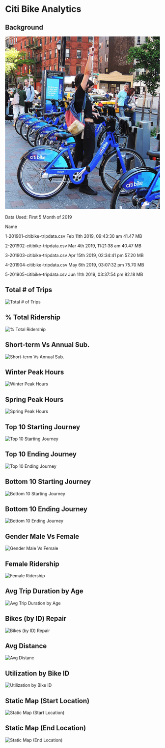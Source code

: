 # Citi Bike Analytics

## Background

![Citi-Bikes](Images/citi-bike-station-bikes.jpg)

Data Used: First 5 Month of 2019

 Name
   
 1-201901-citibike-tripdata.csv	Feb 11th 2019, 09:43:30 am	41.47 MB	
 
 2-201902-citibike-tripdata.csv	Mar 4th 2019, 11:21:38 am	40.47 MB	
 
 3-201903-citibike-tripdata.csv	Apr 15th 2019, 02:34:41 pm	57.20 MB	
 
 4-201904-citibike-tripdata.csv	May 6th 2019, 03:07:32 pm	75.70 MB	
 
 5-201905-citibike-tripdata.csv	Jun 11th 2019, 03:37:54 pm 82.18 MB

## Total # of Trips
![Total # of Trips](https://github.com/ofarag1/Citi-Bike-Analytics-Project-18/blob/master/Images/1-Total_%23_of_Trips.jpeg)
## % Total Ridership
![% Total Ridership](https://github.com/ofarag1/Citi-Bike-Analytics-Project-18/blob/master/Images/2-%25_Total_Ridership.jpeg)
## Short-term Vs Annual Sub.
![Short-term Vs Annual Sub.](https://github.com/ofarag1/Citi-Bike-Analytics-Project-18/blob/master/Images/3-Short-term_Vs_Annual%20_Sub..jpeg)
## Winter Peak Hours
![Winter Peak Hours](https://github.com/ofarag1/Citi-Bike-Analytics-Project-18/blob/master/Images/4-Winter_Peak_Hours.jpeg)
## Spring Peak Hours
![Spring Peak Hours](https://github.com/ofarag1/Citi-Bike-Analytics-Project-18/blob/master/Images/5-Spring_Peak_Hours.jpeg)
## Top 10 Starting Journey
![Top 10 Starting Journey](https://github.com/ofarag1/Citi-Bike-Analytics-Project-18/blob/master/Images/6-Top_10_Starting_Journey.jpeg)
## Top 10 Ending Journey
![Top 10 Ending Journey](https://github.com/ofarag1/Citi-Bike-Analytics-Project-18/blob/master/Images/7-Top_10_Ending_Journey.jpeg)
## Bottom 10 Starting Journey
![Bottom 10 Starting Journey](https://github.com/ofarag1/Citi-Bike-Analytics-Project-18/blob/master/Images/8-Bottom_10_Starting_Journey.jpeg)
## Bottom 10 Ending Journey
![Bottom 10 Ending Journey](https://github.com/ofarag1/Citi-Bike-Analytics-Project-18/blob/master/Images/9-Bottom_10_Ending_Journey.jpeg)
## Gender Male Vs Female
![Gender Male Vs Female](https://github.com/ofarag1/Citi-Bike-Analytics-Project-18/blob/master/Images/10-Gender_Male_Vs_Female.jpeg)
## Female Ridership
![Female Ridership](https://github.com/ofarag1/Citi-Bike-Analytics-Project-18/blob/master/Images/11-Female_Ridership.jpeg)
## Avg Trip Duration by Age
![Avg Trip Duration by Age](https://github.com/ofarag1/Citi-Bike-Analytics-Project-18/blob/master/Images/12-Avg_Trip_Duration_by_Age.jpeg)
## Bikes (by ID) Repair 
![Bikes (by ID) Repair](https://github.com/ofarag1/Citi-Bike-Analytics-Project-18/blob/master/Images/13-Bikes_(by_ID)_Repair%20.jpeg)
## Avg Distance
![Avg Distanc](https://github.com/ofarag1/Citi-Bike-Analytics-Project-18/blob/master/Images/14-Avg_Distance.jpeg)
## Utilization by Bike ID
![Utilization by Bike ID](https://github.com/ofarag1/Citi-Bike-Analytics-Project-18/blob/master/Images/15-Utilization_by_Bike_ID.jpeg)
## Static Map (Start Location)
![Static Map (Start Location)](https://github.com/ofarag1/Citi-Bike-Analytics-Project-18/blob/master/Images/16-Static_Map_(Start_Location).jpeg)
## Static Map (End Location)
![Static Map (End Location)](https://github.com/ofarag1/Citi-Bike-Analytics-Project-18/blob/master/Images/17-Static_Map_(End_Location).jpeg)
